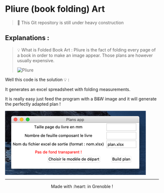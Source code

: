 # Pliure (book folding) Art

> :construction_worker: This Git repository is still under heavy construction 

## Explanations :

>  :bulb: What is Folded Book Art : 
> Pliure is the fact of folding every page of a book in order to make an image appear. 
> Those plans are however usually expensive.
>
><img src="https://www.atelierdeaude.fr/wp-content/uploads/2019/01/livre-plie-appareil-mini.jpg" title="Img" alt="Pliure">

Well this code is the solution :bulb: :
 
It generates an excel spreadsheet with folding measurements.
 
 It is really easy just feed the program with a
 B&W image and it will generate the perfectly adapted plan !

<img src="screenshot.png" title="screenshot of app" alt="screenshot of app" align="center">

---
<p align="center">Made with :heart: in Grenoble !</p>


